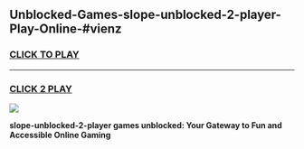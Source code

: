 
## Unblocked-Games-slope-unblocked-2-player-Play-Online-#vienz
<h3>
<a href="https://premium.freeplayer.one?title=slope-unblocked-2-player&ref=27F">CLICK TO PLAY</a></h3>
<hr>

<h3>
<a href="https://premium.freeplayer.one?title=slope-unblocked-2-player&ref=27F">CLICK 2 PLAY</a>
  
</h3>

<a href="https://premium.freeplayer.one?title=slope-unblocked-2-player&ref=27F"><img src="https://clearcache.store/games.png"></a>


**slope-unblocked-2-player games unblocked: Your Gateway to Fun and Accessible Online Gaming**
